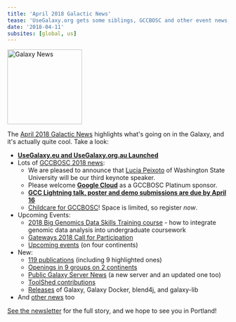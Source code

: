 ```yaml
---
title: 'April 2018 Galactic News'
tease: 'UseGalaxy.org gets some siblings, GCCBOSC and other event news; new pubs, servers, jobs, ...'
date: '2018-04-11'
subsites: [global, us]
---
```

[<img class="float-right" src="/images/galaxy-logos/GalaxyNews.png" alt="Galaxy News" width="170" />](/galaxy-updates/2018-04/)

The [April 2018 Galactic News](/galaxy-updates/2018-04/) highlights what's going on in the Galaxy, and it's actually quite cool.  Take a look:

* **[UseGalaxy.eu and UseGalaxy.org.au Launched](/galaxy-updates/2018-04/#usegalaxyeu-and-usegalaxyorgau-launched)**
* Lots of [GCCBOSC 2018 news](/galaxy-updates/2018-04/#gccbosc-2018):
    * We are pleased to announce that [Lucia Peixoto](/galaxy-updates/2018-04/#keynote-speakers) of Washington State University will be our third keynote speaker.
    * Please welcome **[Google Cloud](/galaxy-updates/2018-04/#google-cloud)** as a GCCBOSC Platinum sponsor.
    * **[GCC Lightning talk, poster and demo submissions are due by April 16](/galaxy-updates/2018-04/#submit-gcc-lightning-talks-posters-and-demos-by-april-16)**
    * [Childcare for GCCBOSC](/galaxy-updates/2018-04/#childcare-at-gccbosc)! Space is limited, so register *now*.
* Upcoming Events:
    * [2018 Big Genomics Data Skills Training course](/galaxy-updates/2018-04/#2018-big-genomics-data-skills-training-course) - how to integrate genomic data analysis into undergraduate coursework
    * [Gateways 2018 Call for Participation](/galaxy-updates/2018-04/#gateways-2018-call-for-participation-1st-deadline-may-7)
    * [Upcoming events](/galaxy-updates/2018-04/#upcoming-events) (on four continents)
* New:
    * [119 publications](/galaxy-updates/2018-04/#publications) (including 9 highlighted ones)
    * [Openings in 9 groups on 2 continents](/galaxy-updates/2018-04/#whos-hiring)
    * [Public Galaxy Server News](/galaxy-updates/2018-04/#public-galaxy-server-news) (a new server and an updated one too)
    * [ToolShed contributions](/galaxy-updates/2018-04/#toolshed-contributions)
    * [Releases](/galaxy-updates/2018-04/#releases) of Galaxy, Galaxy Docker, blend4j, and galaxy-lib
* And [other news](/galaxy-updates/2018-04/#other-news) too

[See the newsletter](/galaxy-updates/2018-04/) for the full story, and we hope to see you in Portland!
